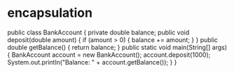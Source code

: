 # encapsulation
public class BankAccount {
    private double balance;
    public void deposit(double amount) {
        if (amount > 0) {
            balance += amount;
        }
    }
    public double getBalance() {
        return balance;
    }
    public static void main(String[] args) {
        BankAccount account = new BankAccount();
        account.deposit(1000);
        System.out.println("Balance: " + account.getBalance());
    }
}
